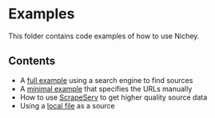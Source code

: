 # Examples

This folder contains code examples of how to use Nichey. 

## Contents

- A [full example](./full_example.py) using a search engine to find sources
- A [minimal example](./minimal_example.py) that specifies the URLs manually
- How to use [ScrapeServ](./scrapeserv.py) to get higher quality source data
- Using a [local file](./local.py) as a source
